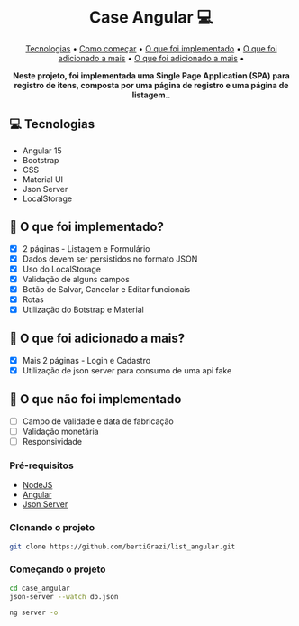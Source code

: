 <h1 align="center" style="font-weight: bold;">Case Angular 💻</h1>

<p align="center">
 <a href="#tech">Tecnologias</a> • 
 <a href="#started">Como começar</a> • 
 <a href="#implemented">O que foi implementado</a> • 
 <a href="#add">O que foi adicionado a mais</a> • 
 <a href="#not">O que foi adicionado a mais</a> • 
</p>

<p align="center">
    <b>Neste projeto, foi implementada uma Single Page Application (SPA) para registro de itens, composta por uma página de registro e uma página de listagem..</b>
</p>

<h2 id="technologies">💻 Tecnologias</h2>

- Angular 15
- Bootstrap
- CSS
- Material UI
- Json Server
- LocalStorage

<h2 id="implemented">🚀 O que foi implementado?</h2>

- [x] 2 páginas - Listagem e Formulário
- [x] Dados devem ser persistidos no formato JSON
- [x] Uso do LocalStorage
- [x] Validação de alguns campos
- [x] Botão de Salvar, Cancelar e Editar funcionais
- [x] Rotas
- [x] Utilização do Botstrap e Material

<h2 id="add">🚀 O que foi adicionado a mais?</h2>

- [x] Mais 2 páginas - Login e Cadastro
- [x] Utilização de json server para consumo de uma api fake

<h2 id="not">🚀 O que não foi implementado</h2>

- [ ] Campo de validade e data de fabricação
- [ ] Validação monetária
- [ ] Responsividade

<h3>Pré-requisitos</h3>

- [NodeJS](https://nodejs.org/en)
- [Angular](https://angular.dev)
- [Json Server](https://www.npmjs.com/package/json-server)

<h3>Clonando o projeto</h3>

```bash
git clone https://github.com/bertiGrazi/list_angular.git
```

<h3>Começando o projeto</h3>

```bash
cd case_angular
json-server --watch db.json

ng server -o
```
